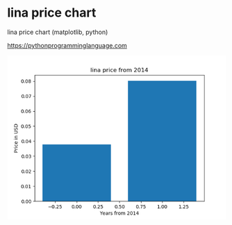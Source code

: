 # lina price chart 

lina price chart (matplotlib, python)

https://pythonprogramminglanguage.com

<img src='chart.png'>
